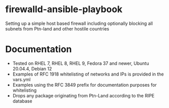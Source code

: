 # firewalld-ansible-playbook
Setting up a simple host based firewall including optionally blocking all subnets from Ptn-land and other hostile countries

# Documentation

* Tested on RHEL 7, RHEL 8, RHEL 9, Fedora 37 and newer, Ubuntu 20.04.4, Debian 12
* Examples of RFC 1918 whitelisting of networks and IPs is provided in the vars.yml
* Examples using the RFC 3849 prefix for documentation purposes for whitelisting
* Drops any package originating from Ptn-Land according to the RIPE database
